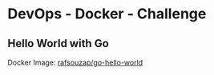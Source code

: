 # DevOps - Docker - Challenge

## Hello World with Go
Docker Image: [rafsouzap/go-hello-world](https://github.com/rafsouzap/fc-devops-docker-challenge/tree/main/go)
